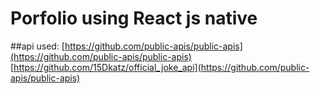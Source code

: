 # Porfolio using React js native

##api used:
[https://github.com/public-apis/public-apis](https://github.com/public-apis/public-apis)
[https://github.com/15Dkatz/official_joke_api](https://github.com/public-apis/public-apis)
